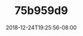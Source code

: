 ---
title: 75b959d9
date: 2018-12-24T19:25:56-08:00
draft: false
location: Utah
img_url: https://d17enza3bfujl8.cloudfront.net/75b959d9.jpg
original_fn: DSCF0911.jpg
tags:
- Utah
- landscapes
- sunsets

---